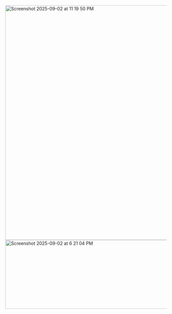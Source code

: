 <img width="669" height="733" alt="Screenshot 2025-09-02 at 11 19 50 PM" src="https://github.com/user-attachments/assets/d58b9a0b-62c2-461c-92e6-fe8d4c452b71" />

<img width="669" height="215" alt="Screenshot 2025-09-02 at 6 21 04 PM" src="https://github.com/user-attachments/assets/1c31518e-ab0b-4aa5-861c-00f2687cb997" />
